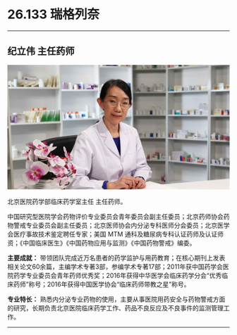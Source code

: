 # 26.133 瑞格列奈

---

## 纪立伟 主任药师

![1685160730833](image/c26_133/1685160730833.png)

北京医院药学部临床药学室主任 主任药师。

中国研究型医院学会药物评价专业委员会青年委员会副主任委员；北京药师协会药物警戒专业委员会副主任委员；北京医师协会内分泌专科医师分会委员；北京医学会医疗事故技术鉴定聘任专家；美国 MTM 通科及糖尿病专科认证药师及认证师资；《中国临床医生》《中国药物应用与监测》《中国药物警戒》编委。

**主要成就：** 带领团队完成近万名患者的药学监护与用药教育；在核心期刊上发表相关论文60余篇，主编学术专著3部，参编学术专著17部；2011年获中国药学会医院药学专业委员会青年药师优秀奖；2016年获得中华医学会临床药学分会“优秀临床药师”称号；2016年获得中国医学协会“临床药师带教之星”称号。

**专业特长：** 熟悉内分泌专业药物的使用，主要从事医院用药安全与药物警戒方面的研究，长期负责北京医院临床药学工作、药品不良反应及不良事件的监测管理工作。

---
